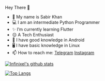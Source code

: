 
Hey There 🌸
- 🌝 My name is Sabir Khan 
- 💻 I am an intermediate Python Programmer
- ✨ I’m currently learning Flutter
- 😌 A Tech Enthusiast
- 📱 I have good knowledge in Android
- 🖥️ I have basic knowledge in Linux 
- 📫 How to reach me:
   [Telegram](https://t.me/INFINIXEL)
   [Instagram](https://www.instagram.com/the_sigma_programmer)

[![Infinixel's github stats](https://github-readme-stats.vercel.app/api?username=INFI-NIXEL&count_private=true&show_icons=true&theme=radical&hide_rank=false)](https://github.com/INFI-NIXEL/github-readme-stats)

[![Top Langs](https://github-readme-stats.vercel.app/api/top-langs/?username=INFI-NIXEL)](https://github.com/INFI-NIXEL/github-readme-stats)
